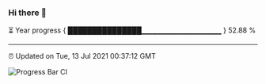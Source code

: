 ### Hi there 👋

⏳ Year progress { ███████████████▁▁▁▁▁▁▁▁▁▁▁▁▁▁▁ } 52.88 %

---

⏰ Updated on Tue, 13 Jul 2021 00:37:12 GMT

![Progress Bar CI](https://github.com/liununu/liununu/workflows/Progress%20Bar%20CI/badge.svg)
